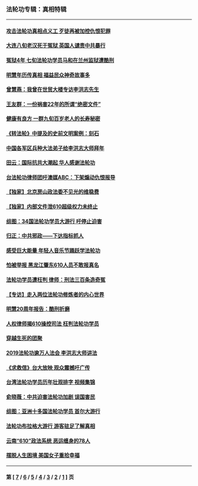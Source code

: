 ### 法轮功专辑：真相特辑
---
#### [攻击法轮功真相点义工 歹徒再被加控仇恨犯罪](../../pages/nf4389/n13601019.md?06030430) 
#### [大连八旬老汉死于冤狱 英国人谴责中共暴行](../../pages/nf4389/n13480118.md?06030430) 
#### [冤狱4年 七旬法轮功学员马和在兰州监狱遭酷刑](../../pages/nf4389/n13304688.md?06030430) 
#### [明慧年历传真相 福益民众神奇故事多](../../pages/nf4389/n13294545.md?06030430) 
#### [曾慧燕：我曾在世贸大楼专访李洪志先生](../../pages/nf4389/n12898729.md?06030430) 
#### [王友群：一份祸害22年的所谓“绝密文件”](../../pages/nf4389/n12871750.md?06030430) 
#### [健康有良方 一群九旬百岁老人的长寿秘密](../../pages/nf4389/n12847475.md?06030430) 
#### [《转法轮》中提及的史前文明案例：刻石](../../pages/nf4389/n12758577.md?06030430) 
#### [中国各军区兵种大法弟子给李洪志大师拜年](../../pages/nf4389/n12750047.md?06030430) 
#### [田云：国际抗共大潮起 华人感谢法轮功](../../pages/nf4389/n12357708.md?06030430) 
#### [台法轮功律师团吁澳媒ABC：下架煽动仇恨报导](../../pages/nf4389/n12279917.md?06030430) 
#### [【独家】北京房山政法委不见光的维稳费](../../pages/nf4389/n12031979.md?06030430) 
#### [【独家】内部文件泄610超级权力未终止](../../pages/nf4389/n12023895.md?06030430) 
#### [组图：34国法轮功学员大游行 吁停止迫害](../../pages/nf4389/n11492658.md?06030430) 
#### [归正：中共邪政——下达指标抓人](../../pages/nf4389/n11474770.md?06030430) 
#### [感受巨大能量 年轻人音乐节踊跃学法轮功](../../pages/nf4389/n11441981.md?06030430) 
#### [怕被举报 黑龙江肇东610人员不敢报真名](../../pages/nf4389/n11436499.md?06030430) 
#### [法轮功学员遭枉判 律师：刑法三百条造奇冤](../../pages/nf4389/n11433943.md?06030430) 
#### [【专访】走入两位法轮功修炼者的内心世界](../../pages/nf4389/n11415623.md?06030430) 
#### [明慧20周年报告：酷刑折磨](../../pages/nf4389/n11387954.md?06030430) 
#### [人权律师揭610操控司法 枉判法轮功学员](../../pages/nf4389/n11313370.md?06030430) 
#### [穿越生死的团聚](../../pages/nf4389/n11258922.md?06030430) 
#### [2019法轮功逾万人法会 李洪志大师讲法](../../pages/nf4389/n11265303.md?06030430) 
#### [《求救信》台大放映 观众震撼吁广传](../../pages/nf4389/n10922251.md?06030430) 
#### [台湾法轮功学员历年壮观排字 视频集锦](../../pages/nf4389/n10878789.md?06030430) 
#### [俞晓薇：中共迫害法轮功加剧 误国害民](../../pages/nf4389/n10859260.md?06030430) 
#### [组图：亚洲十多国法轮功学员 首尔大游行](../../pages/nf4389/n10781149.md?06030430) 
#### [法轮功布拉格大游行 游客驻足了解真相](../../pages/nf4389/n10749360.md?06030430) 
#### [云南“610”政法系统 恶运缠身的78人](../../pages/nf4389/n10747534.md?06030430) 
#### [摆脱人生困境 美国女子重拾幸福](../../pages/nf4389/n10688678.md?06030430) 

---
#### 第 [ [7](./7.md?06030430) / [6](./6.md?06030430) / [5](./5.md?06030430) / [4](./4.md?06030430) / [3](./3.md?06030430) / [2](./2.md?06030430) / [1](./1.md?06030430) ] 页
